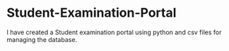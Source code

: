 # Student-Examination-Portal
I have created a Student examination portal using python and csv files for managing the database.
